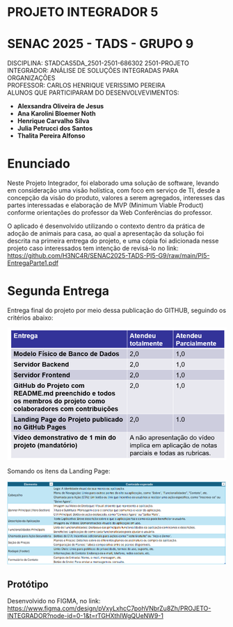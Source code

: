 # PROJETO INTEGRADOR 5
# SENAC 2025 - TADS - GRUPO 9

DISCIPLINA: STADCAS5DA_2501-2501-686302 2501-PROJETO INTEGRADOR: ANÁLISE DE SOLUÇÕES INTEGRADAS PARA ORGANIZAÇÕES <br>
PROFESSOR: CARLOS HENRIQUE VERISSIMO PEREIRA<br>
ALUNOS QUE PARTICIPARAM DO DESENVOLVEVIMENTOS: <br>
<ul><li><b>Alexsandra Oliveira de Jesus</b></li><li><b>Ana Karolini Bloemer Noth</b></li><li><b>Henrique Carvalho Silva </b></li><li><b>Julia Petrucci dos Santos </b></li><li><b>Thalita Pereira Alfonso</b></li></ul>

<h1>Enunciado</h1>

Neste Projeto Integrador, foi elaborado uma solução de software, levando em consideração uma visão holística, com foco em serviço de TI, desde a concepção da visão do produto, valores a serem agregados, interesses das partes interessadas e elaboração de MVP (Minimum Viable Product) conforme orientações do professor da Web Conferências do professor.<br>

O aplicado é desenvolvido utilizando o contexto dentro da prática de adoção de animais para casa, ao qual a apresentação da solução foi descrita na primeira entrega do projeto, e uma cópia foi adicionada nesse projeto caso interessados tem intenção de revisá-lo no link: https://github.com/H3NC4R/SENAC2025-TADS-PI5-G9/raw/main/PI5-EntregaParte1.pdf<br>

<h1>Segunda Entrega</h1>
Entrega final do projeto por meio dessa publicação do GITHUB, seguindo os critérios abaixo:<br>

![Items da Entrega](./entrega2tabela.png)<br>

Somando os itens da Landing Page:<br>

![Items da Landing Page](./entrega2lplist.png)<br> 

<h2> Protótipo </h2>

Desenvolvido no FIGMA, no link: https://www.figma.com/design/pVxyLxhcC7pohVNbrZu8Zh/PROJETO-INTEGRADOR?node-id=0-1&t=rTGHXthIWgQUeNW9-1<br>
